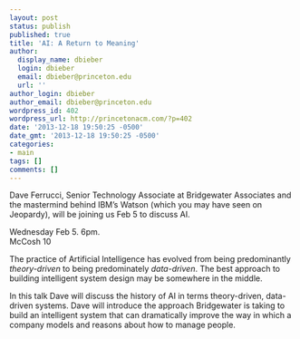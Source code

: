 ```yaml
---
layout: post
status: publish
published: true
title: 'AI: A Return to Meaning'
author:
  display_name: dbieber
  login: dbieber
  email: dbieber@princeton.edu
  url: ''
author_login: dbieber
author_email: dbieber@princeton.edu
wordpress_id: 402
wordpress_url: http://princetonacm.com/?p=402
date: '2013-12-18 19:50:25 -0500'
date_gmt: '2013-12-18 19:50:25 -0500'
categories:
- main
tags: []
comments: []
---
```

<p>Dave Ferrucci, Senior Technology Associate at Bridgewater Associates and the mastermind behind IBM’s Watson (which you may have seen on Jeopardy), will be joining us Feb 5 to discuss AI.</p>
<p>Wednesday Feb 5. 6pm.<br />
McCosh 10</p>
<p>The practice of Artificial Intelligence has evolved from being predominantly <em>theory-driven</em> to being predominately <em>data-driven</em>. The best approach to building intelligent system design may be somewhere in the middle.</p>
<p>In this talk Dave will discuss the history of AI in terms theory-driven, data-driven systems. Dave will introduce the approach Bridgewater is taking to build an intelligent system that can dramatically improve the way in which a company models and reasons about how to manage people.</p>
